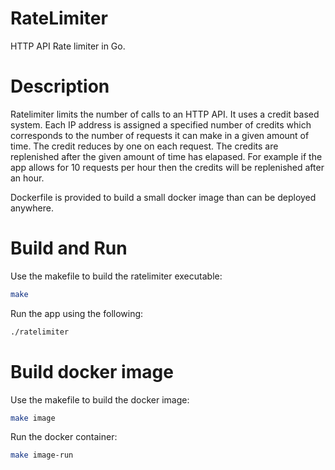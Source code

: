 # RateLimiter

HTTP API Rate limiter in Go.

# Description

Ratelimiter limits the number of calls to an HTTP API. It uses a credit based system. Each IP address is assigned a specified number of credits which corresponds to the number of requests it can make in a given amount of time. The credit reduces by one on each request. The credits are replenished after the given amount of time has elapased. For example if the app allows for 10 requests per hour then the credits will be replenished after an hour.

Dockerfile is provided to build a small docker image than can be deployed anywhere.

# Build and Run

Use the makefile to build the ratelimiter executable:

```bash
make
```

Run the app using the following:

```bash
./ratelimiter
```

# Build docker image

Use the makefile to build the docker image:

```bash
make image
```

Run the docker container:

```bash
make image-run
```
